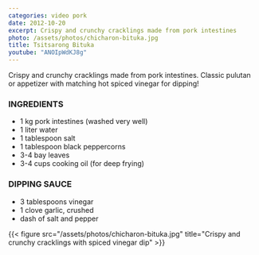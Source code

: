 ```yaml
---
categories: video pork
date: 2012-10-20
excerpt: Crispy and crunchy cracklings made from pork intestines
photo: /assets/photos/chicharon-bituka.jpg
title: Tsitsarong Bituka
youtube: "ANOIpWdKJ8g"
---
```


Crispy and crunchy cracklings made from pork intestines. Classic pulutan or appetizer with matching hot spiced vinegar for dipping!

### INGREDIENTS
* 1 kg pork intestines (washed very well)
* 1 liter water
* 1 tablespoon salt
* 1 tablespoon black peppercorns
* 3-4 bay leaves
* 3-4 cups cooking oil (for deep frying)

### DIPPING SAUCE
* 3 tablespoons vinegar
* 1 clove garlic, crushed
* dash of salt and pepper

{{< figure src="/assets/photos/chicharon-bituka.jpg" title="Crispy and crunchy cracklings with spiced vinegar dip" >}}

